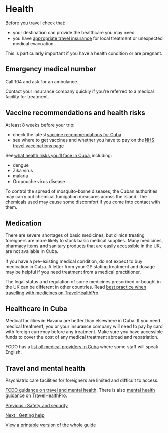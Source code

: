 # Health

Before you travel check that:

* your destination can provide the healthcare you may need
* you have [appropriate travel insurance](https://www.gov.uk/guidance/foreign-travel-insurance) for local treatment or unexpected medical evacuation

This is particularly important if you have a health condition or are pregnant.

## Emergency medical number

Call 104 and ask for an ambulance.

Contact your insurance company quickly if you’re referred to a medical facility for treatment.

## Vaccine recommendations and health risks

At least 8 weeks before your trip:

* check the latest [vaccine recommendations for Cuba](https://travelhealthpro.org.uk/country/60/cuba#Vaccine_Recommendations)
* see where to get vaccines and whether you have to pay on the [NHS travel vaccinations page](https://www.nhs.uk/conditions/travel-vaccinations/)

See [what health risks you’ll face in Cuba,](https://travelhealthpro.org.uk/country/60/cuba) including:

* dengue
* Zika virus
* malaria
* Oropouche virus disease

To control the spread of mosquito-borne diseases, the Cuban authorities may carry out chemical fumigation measures across the island. The chemicals used may cause some discomfort if you come into contact with them.

## Medication

There are severe shortages of basic medicines, but clinics treating foreigners are more likely to stock basic medical supplies. Many medicines, pharmacy items and sanitary products that are easily accessible in the UK, are not available in Cuba.

If you have a pre-existing medical condition, do not expect to buy medication in Cuba. A letter from your GP stating treatment and dosage may be helpful if you need treatment from a medical practitioner.

The legal status and regulation of some medicines prescribed or bought in the UK can be different in other countries. Read [best practice when travelling with medicines on TravelHealthPro](https://travelhealthpro.org.uk/factsheet/43/medicines-abroad).

## Healthcare in Cuba

Medical facilities in Havana are better than elsewhere in Cuba. If you need medical treatment, you or your insurance company will need to pay by card with foreign currency before any treatment. Make sure you have accessible funds to cover the cost of any medical treatment abroad and repatriation.

FCDO has a [list of medical providers in Cuba](https://www.gov.uk/government/publications/cuba-list-of-medical-facilitiespractitioners) where some staff will speak English.

## Travel and mental health

Psychiatric care facilities for foreigners are limited and difficult to access.

[FCDO guidance on travel and mental health](https://www.gov.uk/guidance/foreign-travel-advice-for-people-with-mental-health-issues). There is also [mental health guidance on TravelHealthPro](https://travelhealthpro.org.uk/factsheet/85/travelling-with-mental-health-conditions).

[Previous
:
Safety and security](/foreign-travel-advice/cuba/safety-and-security)

[Next
:
Getting help](/foreign-travel-advice/cuba/getting-help)

[View a printable version of the whole guide](/foreign-travel-advice/cuba/print)